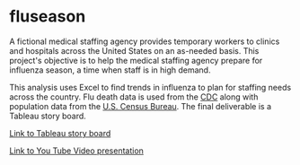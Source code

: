 # fluseason

A fictional medical staffing agency provides temporary workers to clinics and hospitals across the United States on an as-needed basis. This project's objective is to help the medical staffing agency prepare for influenza season, a time when staff is in high demand.

This analysis uses Excel to find trends in influenza to plan for staffing needs across the country. Flu death data is used from the [CDC](https://www.cdc.gov) along with population data from the [U.S. Census Bureau](https://www.census.gov). The final deliverable is a Tableau story board.

[Link to Tableau story board](https://public.tableau.com/app/profile/denacoduri/viz/FluDeathsStoryboard/Story1)

[Link to You Tube Video presentation](https://www.youtube.com/watch?v=9MnWGgfFYU4)
